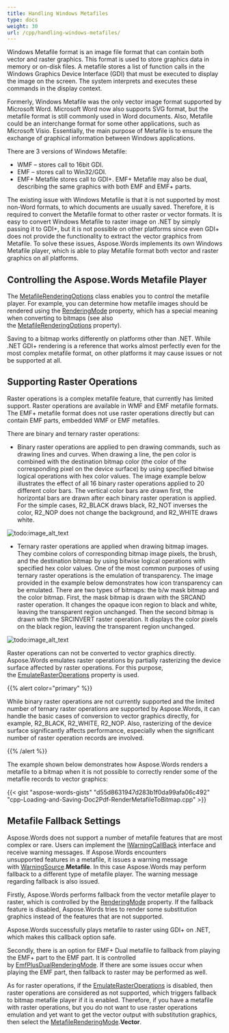 ```yaml
---
title: Handling Windows Metafiles
type: docs
weight: 30
url: /cpp/handling-windows-metafiles/
---
```


Windows Metafile format is an image file format that can contain both vector and raster graphics. This format is used to store graphics data in memory or on-disk files. A metafile stores a list of function calls in the Windows Graphics Device Interface (GDI) that must be executed to display the image on the screen. The system interprets and executes these commands in the display context.

Formerly, Windows Metafile was the only vector image format supported by Microsoft Word. Microsoft Word now also supports SVG format, but the metafile format is still commonly used in Word documents. Also, Metafile could be an interchange format for some other applications, such as Microsoft Visio. Essentially, the main purpose of Metafile is to ensure the exchange of graphical information between Windows applications.

There are 3 versions of Windows Metafile:

- WMF – stores call to 16bit GDI.
- EMF – stores call to Win32/GDI.
- EMF+ Metafile stores call to GDI+. EMF+ Metafile may also be dual, describing the same graphics with both EMF and EMF+ parts.

The existing issue with Windows Metafile is that it is not supported by most non-Word formats, to which documents are usually saved. Therefore, it is required to convert the Metafile format to other raster or vector formats. It is easy to convert Windows Metafile to raster image on .NET by simply passing it to GDI+, but it is not possible on other platforms since even GDI+ does not provide the functionality to extract the vector graphics from Metafile. To solve these issues, Aspose.Words implements its own Windows Metafile player, which is able to play Metafile format both vector and raster graphics on all platforms.

## Controlling the Aspose.Words Metafile Player

The [MetafileRenderingOptions](https://apireference.aspose.com/words/cpp/class/aspose.words.saving.metafile_rendering_options/) class enables you to control the metafile player. For example, you can determine how metafile images should be rendered using the [RenderingMode](https://apireference.aspose.com/words/cpp/class/aspose.words.saving.metafile_rendering_options/#a9bc343f58046b2c73d17e6e0913a4560) property, which has a special meaning when converting to bitmaps (see also the [MetafileRenderingOptions](https://apireference.aspose.com/words/cpp/class/aspose.words.saving.metafile_rendering_options/#a9486784178fa19a4ff8f0272b32fd263) property).

Saving to a bitmap works differently on platforms other than .NET. While .NET GDI+ rendering is a reference that works almost perfectly even for the most complex metafile format, on other platforms it may cause issues or not be supported at all.

## Supporting Raster Operations

Raster operations is a complex metafile feature, that currently has limited support. Raster operations are available in WMF and EMF metafile formats. The EMF+ metafile format does not use raster operations directly but can contain EMF parts, embedded WMF or EMF metafiles.

There are binary and ternary raster operations:

- Binary raster operations are applied to pen drawing commands, such as drawing lines and curves. When drawing a line, the pen color is combined with the destination bitmap color (the color of the corresponding pixel on the device surface) by using specified bitwise logical operations with hex color values. The image example below illustrates the effect of all 16 binary raster operations applied to 20 different color bars. The vertical color bars are drawn first, the horizontal bars are drawn after each binary raster operation is applied. For the simple cases, R2_BLACK draws black, R2_NOT inverses the color, R2_NOP does not change the background, and R2_WHITE draws white.

![todo:image_alt_text](handling-windows-metafiles_1.png)

- Ternary raster operations are applied when drawing bitmap images. They combine colors of corresponding bitmap image pixels, the brush, and the destination bitmap by using bitwise logical operations with specified hex color values. One of the most common purposes of using ternary raster operations is the emulation of transparency. The image provided in the example below demonstrates how icon transparency can be emulated. There are two types of bitmaps: the b/w mask bitmap and the color bitmap. First, the mask bitmap is drawn with the SRCAND raster operation. It changes the opaque icon region to black and white, leaving the transparent region unchanged. Then the second bitmap is drawn with the SRCINVERT raster operation. It displays the color pixels on the black region, leaving the transparent region unchanged.

![todo:image_alt_text](handling-windows-metafiles_2.png)

Raster operations can not be converted to vector graphics directly. Aspose.Words emulates raster operations by partially rasterizing the device surface affected by raster operations. For this purpose, the [EmulateRasterOperations](https://apireference.aspose.com/words/cpp/class/aspose.words.saving.metafile_rendering_options/#accc9b9f9503fd45d9d452550ba51db68) property is used.

{{% alert color="primary" %}} 

While binary raster operations are not currently supported and the limited number of ternary raster operations are supported by Aspose.Words, it can handle the basic cases of conversion to vector graphics directly, for example, R2_BLACK, R2_WHITE, R2_NOP. Also, rasterizing of the device surface significantly affects performance, especially when the significant number of raster operation records are involved.

{{% /alert %}} 

The example shown below demonstrates how Aspose.Words renders a metafile to a bitmap when it is not possible to correctly render some of the metafile records to vector graphics:

{{< gist "aspose-words-gists" "d55d8631947d283b1f0da99afa06c492" "cpp-Loading-and-Saving-Doc2Pdf-RenderMetafileToBitmap.cpp" >}}

## Metafile Fallback Settings

Aspose.Words does not support a number of metafile features that are most complex or rare. Users can implement the [IWarningCallBack](https://apireference.aspose.com/words/cpp/class/aspose.words.load_options/#a088bef549c753ac0756756b3caeb6cd2) interface and receive warning messages. If Aspose.Words encounters unsupported features in a metafile, it issues a warning message with [WarningSource](https://apireference.aspose.com/words/cpp/class/aspose.words.warning_info/#a1609f8a6e78dc28486ca48717a4640c9).**Metafile**. In this case Aspose.Words may perform fallback to a different type of metafile player. The warning message regarding fallback is also issued.

Firstly, Aspose.Words performs fallback from the vector metafile player to raster, which is controlled by the [RenderingMode](https://apireference.aspose.com/words/cpp/class/aspose.words.saving.metafile_rendering_options/#a9bc343f58046b2c73d17e6e0913a4560) property. If the fallback feature is disabled, Aspose.Words tries to render some substitution graphics instead of the features that are not supported.

Aspose.Words successfully plays metafile to raster using GDI+ on .NET, which makes this callback option safe.

Secondly, there is an option for EMF+ Dual metafile to fallback from playing the EMF+ part to the EMF part. It is controlled by [EmfPlusDualRenderingMode](https://apireference.aspose.com/words/cpp/class/aspose.words.saving.metafile_rendering_options/#a87e202cc09afb5c8b0bb16749d5ab3e5). If there are some issues occur when playing the EMF part, then fallback to raster may be performed as well.

As for raster operations, if the [EmulateRasterOperations](https://apireference.aspose.com/words/cpp/class/aspose.words.saving.metafile_rendering_options/#accc9b9f9503fd45d9d452550ba51db68) is disabled, then raster operations are considered as not supported, which triggers fallback to bitmap metafile player if it is enabled. Therefore, if you have a metafile with raster operations, but you do not want to use raster operations emulation and yet want to get the vector output with substitution graphics, then select the [MetafileRenderingMode](https://apireference.aspose.com/words/cpp/class/aspose.words.saving.metafile_rendering_options/#a9bc343f58046b2c73d17e6e0913a4560).**Vector**.
